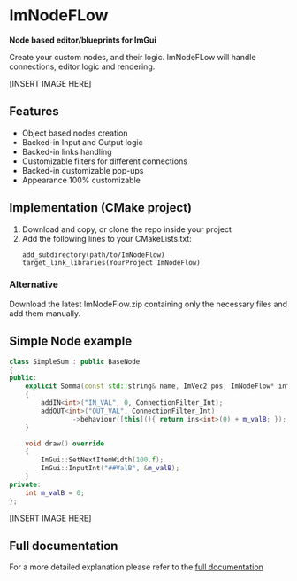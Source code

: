 # ImNodeFLow
**Node based editor/blueprints for ImGui**

Create your custom nodes, and their logic.
ImNodeFLow will handle connections, editor logic and rendering.

[INSERT IMAGE HERE]

## Features
- Object based nodes creation
- Backed-in Input and Output logic
- Backed-in links handling
- Customizable filters for different connections
- Backed-in customizable pop-ups
- Appearance 100% customizable

## Implementation (CMake project)
1. Download and copy, or clone the repo inside your project
2. Add the following lines to your CMakeLists.txt:
   ```
   add_subdirectory(path/to/ImNodeFlow)
   target_link_libraries(YourProject ImNodeFlow)
   ```
   
### Alternative
Download the latest ImNodeFlow.zip containing only the necessary files and add them manually.

## Simple Node example
```c++
class SimpleSum : public BaseNode
{
public:
    explicit Somma(const std::string& name, ImVec2 pos, ImNodeFlow* inf) : BaseNode(name, pos, inf)
    {
        addIN<int>("IN_VAL", 0, ConnectionFilter_Int);
        addOUT<int>("OUT_VAL", ConnectionFilter_Int)
                ->behaviour([this](){ return ins<int>(0) + m_valB; });
    }

    void draw() override
    {
        ImGui::SetNextItemWidth(100.f);
        ImGui::InputInt("##ValB", &m_valB);
    }
private:
    int m_valB = 0;
};
```

[INSERT IMAGE HERE]

## Full documentation
For a more detailed explanation please refer to the [full documentation](documentation.md)
